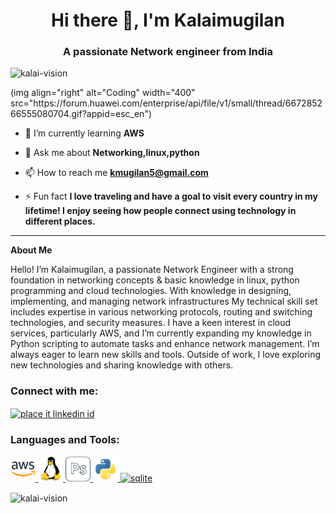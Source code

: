 <h1 align="center">Hi there 👋, I'm Kalaimugilan</h1>
<h3 align="center">A passionate Network engineer from India</h3>
<p align="left"> <img src="https://komarev.com/ghpvc/?username=kalai-vision&label=Profile%20views&color=0e75b6&style=flat" alt="kalai-vision" /> </p>
(img align="right" alt="Coding" width="400" src="https://forum.huawei.com/enterprise/api/file/v1/small/thread/667285266555080704.gif?appid=esc_en")

- 🌱 I’m currently learning **AWS**

- 💬 Ask me about **Networking,linux,python**

- 📫 How to reach me **kmugilan5@gmail.com**

- ⚡ Fun fact **I love traveling and have a goal to visit every country in my lifetime! I enjoy seeing how people connect using technology in different places.**
________________________________________
**About Me**

Hello! I’m Kalaimugilan, a passionate Network Engineer with a strong foundation in networking concepts & basic knowledge in linux, python programming and cloud technologies. With knowledge in designing, implementing, and managing network infrastructures
My technical skill set includes expertise in various networking protocols, routing and switching technologies, and security measures. I have a keen interest in cloud services, particularly AWS, and I’m currently expanding my knowledge in Python scripting to automate tasks and enhance network management.
I’m always eager to learn new skills and tools. Outside of work, I love exploring new technologies and sharing knowledge with others.


<h3 align="left">Connect with me:</h3>
<p align="left">
<a href="https://linkedin.com/in/place it linkedin id" target="blank"><img align="center" src="https://raw.githubusercontent.com/rahuldkjain/github-profile-readme-generator/master/src/images/icons/Social/linked-in-alt.svg" alt="place it linkedin id" height="30" width="40" /></a>
</p>

<h3 align="left">Languages and Tools:</h3>
<p align="left"> <a href="https://aws.amazon.com" target="_blank" rel="noreferrer"> <img src="https://raw.githubusercontent.com/devicons/devicon/master/icons/amazonwebservices/amazonwebservices-original-wordmark.svg" alt="aws" width="40" height="40"/> </a> <a href="https://www.linux.org/" target="_blank" rel="noreferrer"> <img src="https://raw.githubusercontent.com/devicons/devicon/master/icons/linux/linux-original.svg" alt="linux" width="40" height="40"/> </a> <a href="https://www.photoshop.com/en" target="_blank" rel="noreferrer"> <img src="https://raw.githubusercontent.com/devicons/devicon/master/icons/photoshop/photoshop-line.svg" alt="photoshop" width="40" height="40"/> </a> <a href="https://www.python.org" target="_blank" rel="noreferrer"> <img src="https://raw.githubusercontent.com/devicons/devicon/master/icons/python/python-original.svg" alt="python" width="40" height="40"/> </a> <a href="https://www.sqlite.org/" target="_blank" rel="noreferrer"> <img src="https://www.vectorlogo.zone/logos/sqlite/sqlite-icon.svg" alt="sqlite" width="40" height="40"/> </a> </p>

<p><img align="center" src="https://github-readme-stats.vercel.app/api/top-langs?username=kalai-vision&show_icons=true&locale=en&layout=compact" alt="kalai-vision" /></p>
